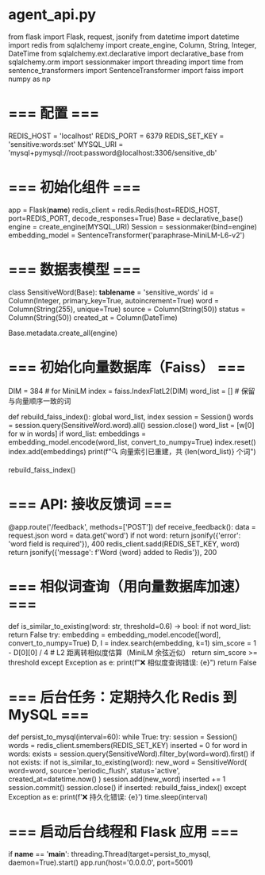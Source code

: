 # agent_api.py

from flask import Flask, request, jsonify
from datetime import datetime
import redis
from sqlalchemy import create_engine, Column, String, Integer, DateTime
from sqlalchemy.ext.declarative import declarative_base
from sqlalchemy.orm import sessionmaker
import threading
import time
from sentence_transformers import SentenceTransformer
import faiss
import numpy as np

# === 配置 ===
REDIS_HOST = 'localhost'
REDIS_PORT = 6379
REDIS_SET_KEY = 'sensitive:words:set'
MYSQL_URI = 'mysql+pymysql://root:password@localhost:3306/sensitive_db'

# === 初始化组件 ===
app = Flask(__name__)
redis_client = redis.Redis(host=REDIS_HOST, port=REDIS_PORT, decode_responses=True)
Base = declarative_base()
engine = create_engine(MYSQL_URI)
Session = sessionmaker(bind=engine)
embedding_model = SentenceTransformer('paraphrase-MiniLM-L6-v2')

# === 数据表模型 ===
class SensitiveWord(Base):
    __tablename__ = 'sensitive_words'
    id = Column(Integer, primary_key=True, autoincrement=True)
    word = Column(String(255), unique=True)
    source = Column(String(50))
    status = Column(String(50))
    created_at = Column(DateTime)

Base.metadata.create_all(engine)

# === 初始化向量数据库（Faiss） ===
DIM = 384  # for MiniLM
index = faiss.IndexFlatL2(DIM)
word_list = []  # 保留与向量顺序一致的词

def rebuild_faiss_index():
    global word_list, index
    session = Session()
    words = session.query(SensitiveWord.word).all()
    session.close()
    word_list = [w[0] for w in words]
    if word_list:
        embeddings = embedding_model.encode(word_list, convert_to_numpy=True)
        index.reset()
        index.add(embeddings)
        print(f"🔍 向量索引已重建，共 {len(word_list)} 个词")

rebuild_faiss_index()

# === API: 接收反馈词 ===
@app.route('/feedback', methods=['POST'])
def receive_feedback():
    data = request.json
    word = data.get('word')
    if not word:
        return jsonify({'error': 'word field is required'}), 400
    redis_client.sadd(REDIS_SET_KEY, word)
    return jsonify({'message': f'Word {word} added to Redis'}), 200

# === 相似词查询（用向量数据库加速） ===
def is_similar_to_existing(word: str, threshold=0.6) -> bool:
    if not word_list:
        return False
    try:
        embedding = embedding_model.encode([word], convert_to_numpy=True)
        D, I = index.search(embedding, k=1)
        sim_score = 1 - D[0][0] / 4  # L2 距离转相似度估算（MiniLM 余弦近似）
        return sim_score >= threshold
    except Exception as e:
        print(f"❌ 相似度查询错误: {e}")
        return False

# === 后台任务：定期持久化 Redis 到 MySQL ===
def persist_to_mysql(interval=60):
    while True:
        try:
            session = Session()
            words = redis_client.smembers(REDIS_SET_KEY)
            inserted = 0
            for word in words:
                exists = session.query(SensitiveWord).filter_by(word=word).first()
                if not exists:
                    if not is_similar_to_existing(word):
                        new_word = SensitiveWord(
                            word=word,
                            source='periodic_flush',
                            status='active',
                            created_at=datetime.now()
                        )
                        session.add(new_word)
                        inserted += 1
            session.commit()
            session.close()
            if inserted:
                rebuild_faiss_index()
        except Exception as e:
            print(f'❌ 持久化错误: {e}')
        time.sleep(interval)

# === 启动后台线程和 Flask 应用 ===
if __name__ == '__main__':
    threading.Thread(target=persist_to_mysql, daemon=True).start()
    app.run(host='0.0.0.0', port=5001)